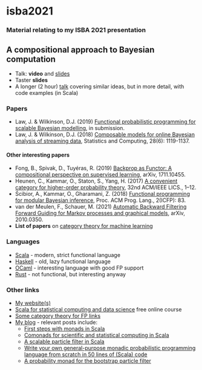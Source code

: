 # isba2021

### Material relating to my ISBA 2021 presentation

## A compositional approach to Bayesian computation

* Talk: **video** and [slides](Talk/talk-PREBUILT.pdf)
* Taster **slides**
* A longer (2 hour) [talk](https://www.youtube.com/watch?v=QcLtA4TTzh8) covering similar ideas, but in more detail, with code examples (in Scala)

### Papers

* Law, J. & Wilkinson, D.J. (2019) [Functional probabilistic programming for scalable Bayesian modelling](https://arxiv.org/abs/1908.02062), in submission.
* Law, J. & Wilkinson, D.J. (2018) [Composable models for online Bayesian analysis of streaming data](https://doi.org/10.1007/s11222-017-9783-1), Statistics and Computing, 28(6): 1119-1137.

#### Other interesting papers

* Fong, B., Spivak, D., Tuyéras, R. (2019) [Backprop as Functor: A
compositional perspective on supervised learning](https://arxiv.org/abs/1711.10455), arXiv, 1711.10455.
* Heunen, C., Kammar, O., Staton, S., Yang, H. (2017) [A convenient
category for higher-order probability theory](https://dl.acm.org/doi/10.5555/3329995.3330072), 32nd ACM/IEEE LICS., 1–12.
* Ścibior, A., Kammar, O., Gharamani, Z. (2018) [Functional programming
for modular Bayesian inference](https://dl.acm.org/doi/10.1145/3236778), Proc. ACM Prog. Lang., 2(ICFP): 83.
* van der Meulen, F., Schauer, M. (2021) [Automatic Backward Filtering Forward Guiding for Markov processes and graphical models](https://arxiv.org/abs/2010.03509), arXiv, 2010.0350.
* **List of papers** on [category theory for machine learning](https://github.com/bgavran/Category_Theory_Machine_Learning)

### Languages

* [Scala](https://www.scala-lang.org/) - modern, strict functional language
* [Haskell](https://www.haskell.org/) - old, lazy functional language
* [OCaml](https://ocaml.org/) - interesting language with good FP support
* [Rust](https://www.rust-lang.org/) - not functional, but interesting anyway

### Other links

* [My website(s)](https://darrenjw.github.io/)
* [Scala for statistical computing and data science](https://github.com/darrenjw/scala-course/blob/master/StartHere.md) free online course
* [Some category theory for FP links](https://github.com/darrenjw/fps-course/blob/master/Links.md)
* [My blog](https://darrenjw.wordpress.com/) - relevant posts include:
    * [First steps with monads in Scala](https://darrenjw.wordpress.com/2016/04/15/first-steps-with-monads-in-scala/)
    * [Comonads for scientific and statistical computing in Scala](https://darrenjw.wordpress.com/2018/01/22/comonads-for-scientific-and-statistical-computing-in-scala/)
	* [A scalable particle filter in Scala](https://darrenjw.wordpress.com/2016/07/22/a-scalable-particle-filter-in-scala/)
	* [Write your own general-purpose monadic probabilistic programming language from scratch in 50 lines of (Scala) code](https://darrenjw.wordpress.com/2019/08/07/write-your-own-general-purpose-monadic-probabilistic-programming-language-from-scratch-in-50-lines-of-scala-code/)
	* [A probability monad for the bootstrap particle filter](https://darrenjw.wordpress.com/2019/08/10/a-probability-monad-for-the-bootstrap-particle-filter/)

